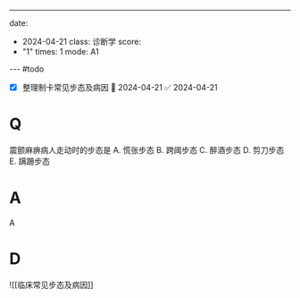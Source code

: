 ---
date:
  - 2024-04-21
class: 诊断学
score:
  - "1"
times: 1
mode: A1

--- #todo
- [x] 整理制卡常见步态及病因 📅 2024-04-21 ✅ 2024-04-21


# Q
震颤麻痹病人走动时的步态是
A. 慌张步态 
B. 跨阈步态 
C. 醉酒步态
D. 剪刀步态 
E. 蹒跚步态

# A

A



# D
![[临床常见步态及病因]]